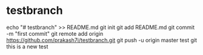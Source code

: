 # testbranch
echo "# testbranch" >> README.md
git init
git add README.md
git commit -m "first commit"
git remote add origin https://github.com/prakash7i/testbranch.git
git push -u origin master
test git
this is a new test
